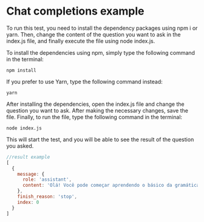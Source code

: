 # Chat completions example

To run this test, you need to install the dependency packages using npm i or yarn. Then, change the content of the question you want to ask in the index.js file, and finally execute the file using node index.js.

To install the dependencies using npm, simply type the following command in the terminal:

```npm install```

If you prefer to use Yarn, type the following command instead:

```yarn```

After installing the dependencies, open the index.js file and change the question you want to ask. After making the necessary changes, save the file.
Finally, to run the file, type the following command in the terminal:

```node index.js```

This will start the test, and you will be able to see the result of the question you asked.


```js
//result example
[
  {
    message: {
      role: 'assistant',
      content: 'Olá! Você pode começar aprendendo o básico da gramática, como vocabulário, pronomes, verbos e estrutura de frases simples. Também é importante praticar a habilidade de ouvir e falar. Você pode começar assistindo a filmes e séries em inglês, ouvindo músicas e podcasts e praticando diálogos com outras pessoas. Há muitos recursos disponíveis na internet que podem ajudá-lo a aprender inglês de forma divertida e interativa.'
    },
    finish_reason: 'stop',
    index: 0
  }
]
```
